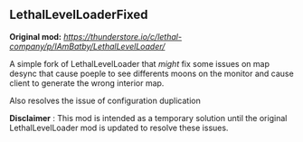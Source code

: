 **LethalLevelLoaderFixed**
--

**Original mod:** *https://thunderstore.io/c/lethal-company/p/IAmBatby/LethalLevelLoader/*

A simple fork of LethalLevelLoader that *might* fix some issues on map desync that cause poeple to see differents moons on the monitor and cause client to generate the wrong interior map.

Also resolves the issue of configuration duplication

**Disclaimer** : This mod is intended as a temporary solution until the original LethalLevelLoader mod is updated to resolve these issues.